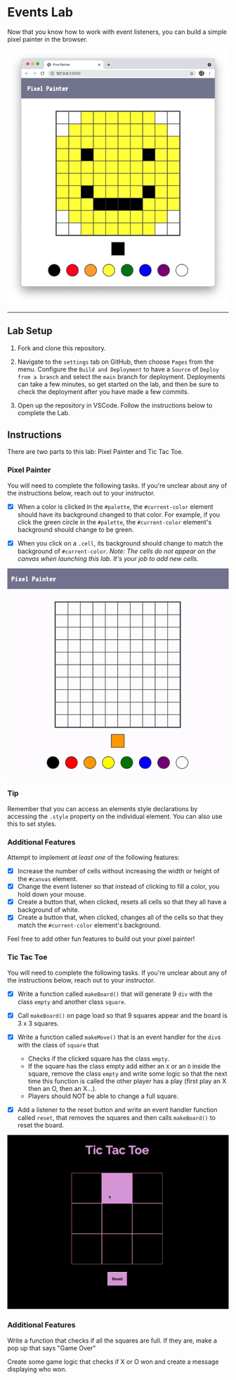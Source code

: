 # Events Lab

Now that you know how to work with event listeners, you can build a simple pixel painter in the browser.

![Image of a completed pixel painter project.](./assets/completed-project.png)

---

## Lab Setup

1. Fork and clone this repository.

1. Navigate to the `settings` tab on GitHub, then choose `Pages` from the menu. Configure the `Build and Deployment` to have a `Source` of `Deploy from a branch` and select the `main` branch for deployment. Deployments can take a few minutes, so get started on the lab, and then be sure to check the deployment after you have made a few commits.

1. Open up the repository in VSCode. Follow the instructions below to complete the Lab.

## Instructions

There are two parts to this lab: Pixel Painter and Tic Tac Toe.

### Pixel Painter

You will need to complete the following tasks. If you're unclear about any of the instructions below, reach out to your instructor.

- [x] When a color is clicked in the `#palette`, the `#current-color` element should have its background changed to that color. For example, if you click the green circle in the `#palette`, the `#current-color` element's background should change to be green.

- [x] When you click on a `.cell`, its background should change to match the background of `#current-color`. *Note: The cells do not appear on the canvas when launching this lab. It's your job to add new cells.* 

![pixel painter demo](./assets/ezgif.com-pixel-painter.gif)

### Tip

Remember that you can access an elements style declarations by accessing the `.style` property on the individual element. You can also use this to set styles.

### Additional Features

Attempt to implement _at least one_ of the following features:

- [x] Increase the number of cells without increasing the width or height of the `#canvas` element.
- [x] Change the event listener so that instead of clicking to fill a color, you hold down your mouse.
- [x] Create a button that, when clicked, resets all cells so that they all have a background of white.
- [x] Create a button that, when clicked, changes all of the cells so that they match the `#current-color` element's background.

Feel free to add other fun features to build out your pixel painter!

### Tic Tac Toe

You will need to complete the following tasks. If you're unclear about any of the instructions below, reach out to your instructor.

- [x] Write a function called `makeBoard()` that will generate 9 `div` with the class `empty` and another class `square`.

- [x] Call `makeBoard()` on page load so that 9 squares appear and the board is 3 x 3 squares.

- [x] Write a function called `makeMove()` that is an event handler for the `div`s with the class of `square` that

  - Checks if the clicked square has the class `empty`.
  - If the square has the class empty add either an `X` or an `O` inside the square, remove the class `empty` and write some logic so that the next time this function is called the other player has a play (first play an X then an O, then an X...).
  - Players should NOT be able to change a full square.

- [x] Add a listener to the reset button and write an event handler function called `reset`, that removes the squares and then calls `makeBoard()` to reset the board.

![Tic Tac Toe Demo](./assets/ezgif.com-tic-tac-toe.gif)

### Additional Features

Write a function that checks if all the squares are full. If they are, make a pop up that says "Game Over"

Create some game logic that checks if X or O won and create a message displaying who won.
